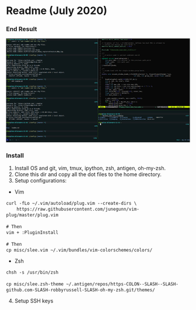 # Readme (July 2020)

### End Result
![desktop](sample.jpg)

### Install

1. Install OS and git, vim, tmux, ipython, zsh, antigen, oh-my-zsh.
2. Clone this dir and copy all the dot files to the home directory.
3. Setup configurations:
- Vim
```
curl -fLo ~/.vim/autoload/plug.vim --create-dirs \
    https://raw.githubusercontent.com/junegunn/vim-plug/master/plug.vim

# Then
vim + :PluginInstall

# Then
cp misc/slee.vim ~/.vim/bundles/vim-colorschemes/colors/
```

- Zsh
```
chsh -s /usr/bin/zsh

cp misc/slee.zsh-theme ~/.antigen/repos/https-COLON--SLASH--SLASH-github.com-SLASH-robbyrussell-SLASH-oh-my-zsh.git/themes/
```


4. Setup SSH keys
